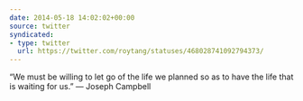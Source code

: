 ```yaml
---
date: 2014-05-18 14:02:02+00:00
source: twitter
syndicated:
- type: twitter
  url: https://twitter.com/roytang/statuses/468028741092794373/
---
```


“We must be willing to let go of the life we planned so as to have the life that is waiting for us.” 
― Joseph Campbell
